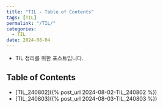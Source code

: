 ```yaml
---
title: "TIL - Table of Contents"
tags: [TIL]
permalink: "/TIL/"
categories:
  - TIL
date: 2024-08-04
---
```


- TIL 정리를 위한 포스트입니다.

## Table of Contents
* [TIL_240802]({% post_url 2024-08-02-TIL_240802 %})
* [TIL_240803]({% post_url 2024-08-03-TIL_240803 %})
